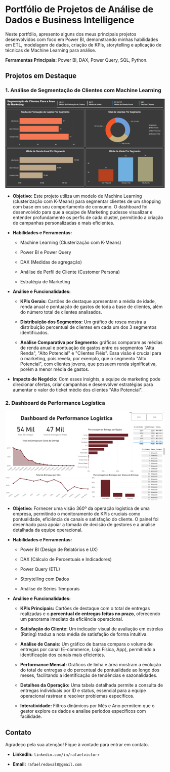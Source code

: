 # Portfólio de Projetos de Análise de Dados e Business Intelligence

Neste portfólio, apresento alguns dos meus principais projetos desenvolvidos com foco em Power BI, demonstrando minhas habilidades em ETL, modelagem de dados, criação de KPIs, storytelling e aplicação de técnicas de Machine Learning para análise.

**Ferramentas Principais:** Power BI, DAX, Power Query, SQL, Python.

## Projetos em Destaque

### 1. Análise de Segmentação de Clientes com Machine Learning

![Dashboard de Segmentação de Clientes](assets/print_segmento_cliente.png)

* **Objetivo:** Este projeto utiliza um modelo de Machine Learning (clusterização com K-Means) para segmentar clientes de um shopping com base em seu comportamento de consumo. O dashboard foi desenvolvido para que a equipe de Marketing pudesse visualizar e entender profundamente os perfis de cada cluster, permitindo a criação de campanhas personalizadas e mais eficientes.

* **Habilidades e Ferramentas:**

  * Machine Learning (Clusterização com K-Means)

  * Power BI e Power Query

  * DAX (Medidas de agregação)

  * Análise de Perfil de Cliente (Customer Persona)

  * Estratégia de Marketing

* **Análise e Funcionalidades:**

  * **KPIs Gerais:** Cartões de destaque apresentam a média de idade, renda anual e pontuação de gastos de toda a base de clientes, além do número total de clientes analisados.

  * **Distribuição dos Segmentos:** Um gráfico de rosca mostra a distribuição percentual de clientes em cada um dos 3 segmentos identificados.

  * **Análise Comparativa por Segmento:** gráficos comparam as médias de renda anual e pontuação de gastos entre os segmentos "Alta Renda", "Alto Potencial" e "Clientes Fiéis". Essa visão é crucial para o marketing, pois revela, por exemplo, que o segmento "Alto Potencial", com clientes jovens, que possuem renda significativa, porém a menor média de gastos.

* **Impacto de Negócio:** Com esses insights, a equipe de marketing pode direcionar ofertas, criar campanhas e desenvolver estratégias para aumentar o valor do ticket médio dos clientes "Alto Potencial".

### 2. Dashboard de Performance Logística

![Dashboard de Performance Logística](assets/print_logistica.png)

* **Objetivo:** Fornecer uma visão 360º da operação logística de uma empresa, permitindo o monitoramento de KPIs cruciais como pontualidade, eficiência de canais e satisfação do cliente. O painel foi desenhado para apoiar a tomada de decisão de gestores e a análise detalhada da equipe operacional.

* **Habilidades e Ferramentas:**

  * Power BI (Design de Relatórios e UX)

  * DAX (Cálculo de Percentuais e Indicadores)

  * Power Query (ETL)

  * Storytelling com Dados

  * Análise de Séries Temporais

* **Análise e Funcionalidades:**

  * **KPIs Principais:** Cartões de destaque com o total de entregas realizadas e o **percentual de entregas feitas no prazo**, oferecendo um panorama imediato da eficiência operacional.

  * **Satisfação do Cliente:** Um indicador visual de avaliação em estrelas (Rating) traduz a nota média de satisfação de forma intuitiva.

  * **Análise de Canais:** Um gráfico de barras compara o volume de entregas por canal (E-commerce, Loja Física, App), permitindo a identificação dos canais mais eficientes.

  * **Performance Mensal:** Gráficos de linha e área mostram a evolução do total de entregas e do percentual de pontualidade ao longo dos meses, facilitando a identificação de tendências e sazonalidades.

  * **Detalhes da Operação:** Uma tabela detalhada permite a consulta de entregas individuais por ID e status, essencial para a equipe operacional rastrear e resolver problemas específicos.

  * **Interatividade:** Filtros dinâmicos por Mês e Ano permitem que o gestor explore os dados e analise períodos específicos com facilidade.

## Contato

Agradeço pela sua atenção! Fique à vontade para entrar em contato.

* **LinkedIn:** `linkedin.com/in/rafaelvictorr`

* **Email:** `rafaelredoval8@gmail.com`

